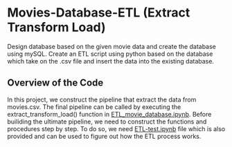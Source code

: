 # Movies-Database-ETL (Extract Transform Load)
Design database based on the given movie data and create the database using mySQL. Create an ETL script using python based on the database which take on the .csv file and insert the data into the existing database.

## Overview of the Code
In this project, we construct the pipeline that extract the data from movies.csv. The final pipeline can be called by executing the extract_transform_load() function in [ETL_movie_database.ipynb](https://github.com/muyassarhafizh/Movies-Database-ETL/blob/main/ETL_movie_database.ipynb). Before builiding the ultimate pipeline, we need to construct the functions and procedures step by step. To do so, we need [ETL-test.ipynb](https://github.com/muyassarhafizh/Movies-Database-ETL/blob/main/ETL-test.ipynb) file which is also provided and can be used to figure out how the ETL process works. 

